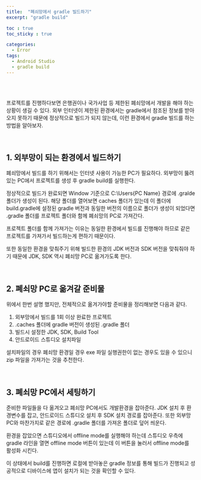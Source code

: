 ```yaml
---
title:  "폐쇠망에서 gradle 빌드하기"
excerpt: "gradle build"

toc : true
toc_sticky : true

categories:
  - Error
tags: 
  - Android Studio
  - gradle build
---
```


<br/><br/>

프로젝트를 진행하다보면 은행권이나 국가사업 등 제한된 폐쇠망에서 개발을 해야 하는 상황이 생길 수 있다.
외부 인터넷이 제한된 환경에서는 gradle에서 참조된 정보를 받아오지 못하기 때문에 정상적으로 빌드가 되지 않는데, 이런 환경에서 gradle 빌드를 하는 방법을 알아보자.

<br/>


## 1. 외부망이 되는 환경에서 빌드하기

폐쇠망에서 빌드를 하기 위해서는 인터넷 사용이 가능한 PC가 필요하다. 외부망이 뚫려 있는 PC에서 프로젝트를 생성 후 gradle build를 실행한다.

정상적으로 빌드가 완료되면 Window 기준으로 C:\Users\{PC Name} 경로에 .gralde 폴더가 생성이 된다. 해당 폴더를 열어보면 caches 폴더가 있는데 이 폴더에 build.gradle에 설정된 gradle 버전과 동일한 버전의 이름으로 폴더가 생성이 되었다면 .gradle 폴더를 프로젝트 폴더와 함께 폐쇠망의 PC로 가져간다.

프로젝트 폴더를 함께 가져가는 이유는 동일한 환경에서 빌드를 진행해야 하므로 같은 프로젝트를 가져가서 빌드하는게 편하기 때문이다.

또한 동일한 환경을 맞춰주기 위해 빌드한 환경의 JDK 버전과 SDK 버전을 맞춰줘야 하기 때문에 JDK, SDK 역시 폐쇠망 PC로 옮겨가도록 한다.

<br/>

## 2. 폐쇠망 PC로 옮겨갈 준비물

위에서 한번 설명 했지만, 전체적으로 옮겨가야할 준비물을 정리해보면 다음과 같다.

1. 외부망에서 빌드를 1회 이상 완료한 프로젝트
2. .caches 폴더에 gradle 버전이 생성된 .gradle 폴더
3. 빌드시 설정한 JDK, SDK, Build Tool
4. 안드로이드 스튜디오 설치파일

설치파일의 경우 폐쇠망 환경일 경우 exe 파일 실행권한이 없는 경우도 있을 수 있으니 zip 파일을 가져가는 것을 추천한다.

<br/>

## 3. 폐쇠망 PC에서 세팅하기

준비한 파일들을 다 옮겨오고 폐쇠망 PC에서도 개발환경을 잡아준다. JDK 설치 후 환경변수를 잡고, 안드로이드 스튜디오 설치 후 SDK 설치 경로를 잡아준다. 또한 외부망 PC와 마찬가지로 같은 경로에 .gradle 폴더를 가져온 폴더로 덮어 씌운다.

환경을 잡았으면 스튜디오에서 offline mode를 실행해야 하는데 스튜디오 우측에 gradle 라인을 열면 offline mode 버튼이 있는데 이 버튼을 눌러서 offline mode를 활성화 시킨다.

이 상태에서 build를 진행하면 로컬에 받아놓은 gradle 정보를 통해 빌드가 진행되고 성공적으로 디바이스에 앱이 설치가 되는 것을 확인할 수 있다.
